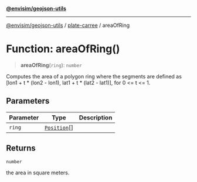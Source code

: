 [**@envisim/geojson-utils**](../../README.md)

---

[@envisim/geojson-utils]() / [plate-carree](../README.md) / areaOfRing

# Function: areaOfRing()

> **areaOfRing**(`ring`): `number`

Computes the area of a polygon ring where the segments are
defined as [lon1 + t * (lon2 - lon1), lat1 + t * (lat2 - lat1)], for
0 <= t <= 1.

## Parameters

| Parameter | Type                                                   | Description |
| --------- | ------------------------------------------------------ | ----------- |
| `ring`    | [`Position`](../../geojson/type-aliases/Position.md)[] |             |

## Returns

`number`

the area in square meters.

